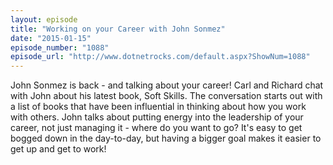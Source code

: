 ```yaml
---
layout: episode
title: "Working on your Career with John Sonmez"
date: "2015-01-15"
episode_number: "1088"
episode_url: "http://www.dotnetrocks.com/default.aspx?ShowNum=1088"
---
```


John Sonmez is back - and talking about your career! Carl and Richard chat with John about his latest book, Soft Skills. The conversation starts out with a list of books that have been influential in thinking about how you work with others. John talks about putting energy into the leadership of your career, not just managing it - where do you want to go? It's easy to get bogged down in the day-to-day, but having a bigger goal makes it easier to get up and get to work!
